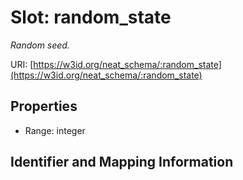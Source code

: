 # Slot: random_state
_Random seed._


URI: [https://w3id.org/neat_schema/:random_state](https://w3id.org/neat_schema/:random_state)



<!-- no inheritance hierarchy -->


## Properties

 * Range: integer



## Identifier and Mapping Information





